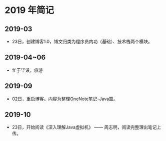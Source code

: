 # 2019 年简记

## 2019-03

* 23日，创建博客1.0，博文归类为程序员内功（基础）、技术栈两个模块。

## 2019-04~06

* 忙于毕设，旅游

## 2019-09

* 02日，重启博客。内容为整理OneNote笔记-Java篇。

## 2019-10

* 23日，开始阅读《深入理解Java虚拟机》 —— 周志明，阅读完整理出笔记上传。